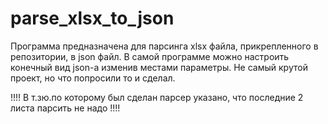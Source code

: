 # parse_xlsx_to_json
Программа предназначена для парсинга xlsx файла, прикрепленного в репозитории, в json файл.
В самой программе можно настроить конечный вид json-а изменив местами параметры.
Не самый крутой проект, но что попросили то и сделал.

!!!! В т.зю.по которому был сделан парсер указано, что последние 2 листа парсить не надо !!!!
